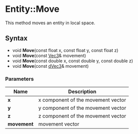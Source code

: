 # Entity::Move #
This method moves an entity in local space.

## Syntax ##
- void **Move**(const float x, const float y, const float z)
- void **Move**(const [Vec3](CPP_Vec3.md)& movement)
- void **Move**(const double x, const double y, const double z)
- void **Move**(const [dVec3](CPP_dVec3.md)& movement)

### Parameters ###
| Name | Description |
| --- | --- |
| **x** | x component of the movement vector |
| **y** | y component of the movement vector |
| **z** | z component of the movement vector |
| **movement** | movement vector |
